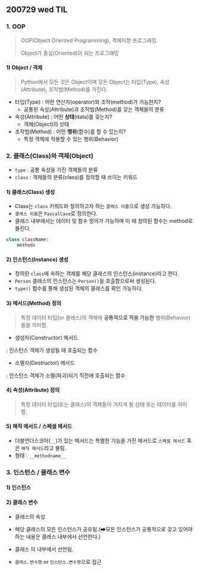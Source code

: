 ## 200729 wed TIL

### 1. OOP

> OOP(Object Oriented Programming), 객체지향 프로그래밍.
>
> Object가 중심(Oriented)이 되는 프로그래밍

#### 1) Object / 객체

> Python에서 모든 것은 Object이며 모든 Object는 타입(Type), 속성(Attribute), 조작법(Method)를 가진다.

- 타입(Type) : 어떤 연산자(operator)와 조작(method)가 가능한지?
  - 공통된 속성(Attribute)과 조작법(Method)를 갖는 객체들의 분류
- 속성(Attribute) : 어떤 **상태**(data)를 갖는지?
  - 객체(Object)의 상태
- 조작법(Method) : 어떤 **행위**(함수)를 할 수 있는지?
  - 특정 객체에 적용할 수 있는 행위(Behavior)

### 2. 클래스(Class)와 객체(Object)

- `type` : 공통 속성을 가진 객체들의 분류
- `class` : 객체들의 분류(class)를 정의할 때 쓰이는 키워드

#### 1) 클래스(Class) 생성

- Class는 `class` 키워드와 정의하고자 하는 `클래스 이름`으로 생성 가능하다.
- `클래스 이름`은 `PascalCase`로 정의한다.
- 클래스 내부에서는 데이터 및 함수 정의가 가능하며 이 때 정의된 함수는 method로 불린다.

```python
class className: 
    methods
```

#### 2) 인스턴스(Instance) 생성

- 정의된 `class`에 속하는 객체를 해당 클래스의 인스턴스(instance)라고 한다.
- `Person` 클래스의 인스턴스는 `Person()`을 호출함으로써 생성된다.
- `type()` 함수를 통해 생성된 객체의 클래스를 확인 가능하다.

#### 3) 메서드(Method) 정의

> 특정 데이터 타입(or 클래스)의 객체에 **공통적으로 적용 가능한** 행위(Behavior)들을 의미함.

- 생성자(Constructor) 메서드

: 인스턴스 객체가 생성될 때 호출되는 함수

- 소멸자(Destructor) 메서드

: 인스턴스 객체가 소멸(파괴)되기 직전에 호출되는 함수

#### 4) 속성(Attribute) 정의

> 특정 데이터 타입(또는 클래스)의 객체들이 가지게 될 상태 또는 데이터를 의미함.

#### 5) 매직 메서드 / 스페셜 메서드

- 더블언더스코어(`__`)가 있는 메서드는 특별한 기능을 가진 메서드로 `스페셜 메서드` 혹은 `매직 메서드`라고 불림.
- 형태 : `__methodname__`



### 3. 인스턴스 / 클래스 변수

#### 1) 인스턴스



#### 2) 클래스 변수

- 클래스의 속성
- 해당 클래스의 모든 인스턴스가 공유됨.(➡모든 인스턴스가 공통적으로 갖고 있어야 하는 내용은 클래스 내부에서 선언한다.)

- 클래스 의 내부에서 선언됨.
- `클래스.변수명` or `인스턴스.변수명`으로 접근